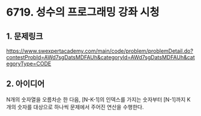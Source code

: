 # 6719. 성수의 프로그래밍 강좌 시청

## 1. 문제링크  
<https://www.swexpertacademy.com/main/code/problem/problemDetail.do?contestProbId=AWd7sgDatsMDFAUh&categoryId=AWd7sgDatsMDFAUh&categoryType=CODE>

## 2. 아이디어  
N개의 숫자열을 오름차순 한 다음, [N-K-1]의 인덱스를 가지는 숫자부터 [N-1]까지 K개의 숫자를 대상으로
하나씩 문제에서 주어진 연산을 수행한다.
